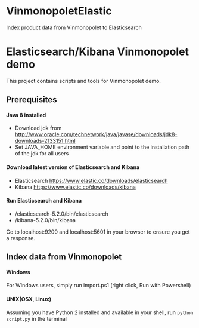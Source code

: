 # VinmonopoletElastic
Index product data from Vinmonopolet to Elasticsearch

# Elasticsearch/Kibana Vinmonopolet demo
This project contains scripts and tools for Vinmonopolet demo.

## Prerequisites
#### Java 8 installed
- Download jdk from http://www.oracle.com/technetwork/java/javase/downloads/jdk8-downloads-2133151.html
- Set JAVA_HOME environment variable and point to the installation path of the jdk for all users

#### Download latest version of Elasticsearch and Kibana
- Elasticsearch https://www.elastic.co/downloads/elasticsearch
- Kibana https://www.elastic.co/downloads/kibana

#### Run Elasticsearch and Kibana
- /elasticsearch-5.2.0/bin/elasticsearch
- /kibana-5.2.0/bin/kibana

Go to localhost:9200 and localhost:5601 in your browser to ensure you get a response.

## Index data from Vinmonopolet
#### Windows 
For Windows users, simply run import.ps1 (right click, Run with Powershell)

#### UNIX(OSX, Linux)
Assuming you have Python 2 installed and available in your shell, run `python script.py` in the terminal


